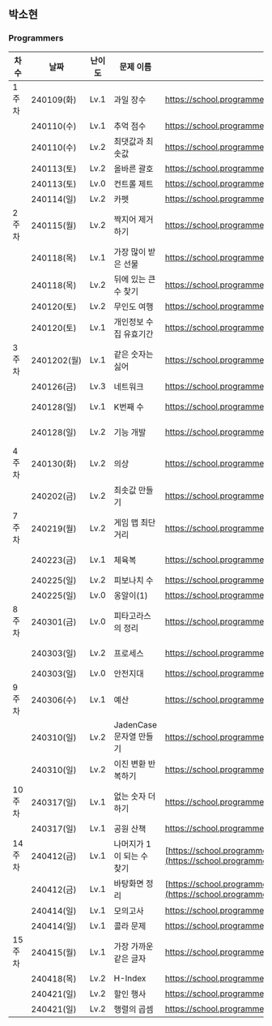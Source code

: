 
## 박소현
### Programmers
|차수|날짜|난이도|문제 이름|URL|비고|
|----|----|----|----|----|----|
|1주차|240109(화)|Lv.1|과일 장수|https://school.programmers.co.kr/learn/courses/30/lessons/135808|
||240110(수)|Lv.1|추억 점수|https://school.programmers.co.kr/learn/courses/30/lessons/176963|
||240110(수)|Lv.2|최댓값과 최솟값|https://school.programmers.co.kr/learn/courses/30/lessons/12939|
||240113(토)|Lv.2|올바른 괄호|https://school.programmers.co.kr/learn/courses/30/lessons/12909|
||240113(토)|Lv.0|컨트롤 제트|https://school.programmers.co.kr/learn/courses/30/lessons/120853|
||240114(일)|Lv.2|카펫|https://school.programmers.co.kr/learn/courses/30/lessons/42842|
|2주차|240115(월)|Lv.2|짝지어 제거하기|https://school.programmers.co.kr/learn/courses/30/lessons/12973|
||240118(목)|Lv.1|가장 많이 받은 선물|https://school.programmers.co.kr/learn/courses/30/lessons/258712|
||240118(목)|Lv.2|뒤에 있는 큰 수 찾기|https://school.programmers.co.kr/learn/courses/30/lessons/154539|
||240120(토)|Lv.2|무인도 여행|https://school.programmers.co.kr/learn/courses/30/lessons/154540|
||240120(토)|Lv.1|개인정보 수집 유효기간|https://school.programmers.co.kr/learn/courses/30/lessons/150370|
|3주차|2401202(월)|Lv.1|같은 숫자는 싫어|https://school.programmers.co.kr/learn/courses/30/lessons/12906|알고리즘 고득점kit|
||240126(금)|Lv.3|네트워크|https://school.programmers.co.kr/learn/courses/30/lessons/43162|
||240128(일)|Lv.1|K번째 수|https://school.programmers.co.kr/learn/courses/30/lessons/42748|알고리즘 고득점kit|
||240128(일)|Lv.2|기능 개발|https://school.programmers.co.kr/learn/courses/30/lessons/42586|알고리즘 고득점kit|
|4주차|240130(화)|Lv.2|의상|https://school.programmers.co.kr/learn/courses/30/lessons/42578|알고리즘 고득점kit|
||240202(금)|Lv.2|최솟값 만들기|https://school.programmers.co.kr/learn/courses/30/lessons/12941|정렬 직접 구현해보기,,|
|7주차|240219(월)|Lv.2|게임 맵 최단거리|https://school.programmers.co.kr/learn/courses/30/lessons/1844|알고리즘 고득점kit|
||240223(금)|Lv.1|체육복|https://school.programmers.co.kr/learn/courses/30/lessons/42862|알고리즘 고득점kit|
||240225(일)|Lv.2|피보나치 수|https://school.programmers.co.kr/learn/courses/30/lessons/12945||
||240225(일)|Lv.0|옹알이(1)|https://school.programmers.co.kr/learn/courses/30/lessons/120956||
|8주차|240301(금)|Lv.0|피타고라스의 정리|https://school.programmers.co.kr/learn/courses/30/lessons/250132|PCCE 기출-디버깅|
||240303(일)|Lv.2|프로세스|https://school.programmers.co.kr/learn/courses/30/lessons/42587|알고리즘 고득점kit|
||240303(일)|Lv.0|안전지대|https://school.programmers.co.kr/learn/courses/30/lessons/120866||
|9주차|240306(수)|Lv.1|예산|https://school.programmers.co.kr/learn/courses/30/lessons/12982|summer&winter coding(~2018)|
||240310(일)|Lv.2|JadenCase 문자열 만들기|https://school.programmers.co.kr/learn/courses/30/lessons/12951||
||240310(일)|Lv.2|이진 변환 반복하기|https://school.programmers.co.kr/learn/courses/30/lessons/70129|월간코드 챌린지1|
|10주차|240317(일)|Lv.1|없는 숫자 더하기|https://school.programmers.co.kr/learn/courses/30/lessons/86051||
||240317(일)|Lv.1|공원 산책|https://school.programmers.co.kr/learn/courses/30/lessons/172928||
|14주차|240412(금)|Lv.1|나머지가 1이 되는 수 찾기|[https://school.programmers.co.kr/learn/courses/30/lessons/86051](https://school.programmers.co.kr/learn/courses/30/lessons/87389)||
||240412(금)|Lv.1|바탕화면 정리|[https://school.programmers.co.kr/learn/courses/30/lessons/172928](https://school.programmers.co.kr/learn/courses/30/lessons/161990)||
||240414(일)|Lv.1|모의고사|https://school.programmers.co.kr/learn/courses/30/lessons/42840||
||240414(일)|Lv.1|콜라 문제|https://school.programmers.co.kr/learn/courses/30/lessons/132267||
|15주차|240415(월)|Lv.1|가장 가까운 같은 글자|https://school.programmers.co.kr/learn/courses/30/lessons/142086||
||240418(목)|Lv.2|H-Index|https://school.programmers.co.kr/learn/courses/30/lessons/42747||
||240421(일)|Lv.2|할인 행사|https://school.programmers.co.kr/learn/courses/30/lessons/131127||
||240421(일)|Lv.2|행렬의 곱셈|https://school.programmers.co.kr/learn/courses/30/lessons/12949||
